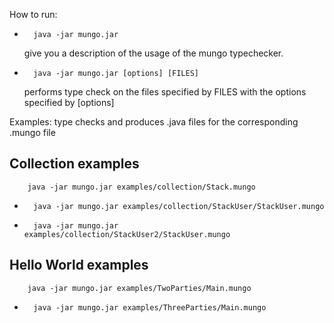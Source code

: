 How to run:

-
		java -jar mungo.jar

	give you a description of the usage of the mungo typechecker.

-
		java -jar mungo.jar [options] [FILES]

	performs type check on the files specified by FILES with the options specified by [options]

Examples:
	type checks and produces .java files for the corresponding .mungo file

Collection examples
-
		java -jar mungo.jar examples/collection/Stack.mungo
-
		java -jar mungo.jar examples/collection/StackUser/StackUser.mungo
-
		java -jar mungo.jar examples/collection/StackUser2/StackUser.mungo



Hello World examples
-
		java -jar mungo.jar examples/TwoParties/Main.mungo
-
		java -jar mungo.jar examples/ThreeParties/Main.mungo
